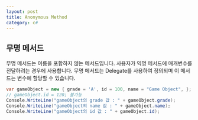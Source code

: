 ```yaml
---
layout: post
title: Anonymous Method
category: c#
---
```


## 무명 메서드

무명 메서드는 이름을 포함하지 않는 메서드입니다.
사용자가 익명 메서드에 매개변수를 전달하려는 경우에 사용합니다.
무명 메서드는 Delegate를 사용하여 정의되며 이 메서드는 변수에 할당할 수 있습니다.

~~~c#
var gameObject = new { grade = 'A', id = 100, name = "Game Object", };
// gameObject.id = 120; 불가능
Console.WriteLine("gameObject의 grade 값 : " + gameObject.grade);
Console.WriteLine("gameObject의 name 값 : " + gameObject.name);
Console.WriteLine("gameObject의 id 값 : " + gameObject.id);
~~~